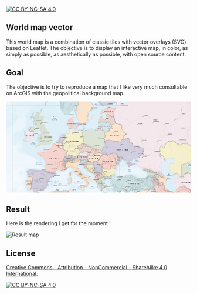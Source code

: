 [![CC BY-NC-SA 4.0][license-shield]][license-url]

## World map vector

This world map is a combination of classic tiles with vector overlays (SVG) based on Leaflet.
The objective is to display an interactive map, in color, as simply as possible, as aesthetically as possible, with open source content.

## Goal

The objective is to try to reproduce a map that I like very much consultable on ArcGIS with the geopolitical background map.

[![ArcGIS map][arcgis-screenshot]](https://www.arcgis.com/apps/mapviewer/)

## Result

Here is the rendering I get for the moment !

![Result map](map-screenshot)

## License

[Creative Commons - Attribution - NonCommercial - ShareAlike 4.0 International][license-url].

[![CC BY-NC-SA 4.0][license-image]][license-url]

[license-url]: https://creativecommons.org/licenses/by-nc-sa/4.0/
[license-image]: https://licensebuttons.net/l/by-nc-sa/4.0/88x31.png
[license-shield]: https://img.shields.io/badge/License-CC%20BY--NC--SA%204.0-lightgrey.svg?style=for-the-badge
[arcgis-screenshot]: map-arcgis.png
[map-screenshot]: map.png
